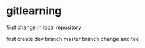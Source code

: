 # gitlearning
first change in local repository

first create dev branch
master branch change and tee

